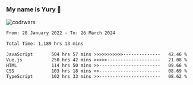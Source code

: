 ### My name is Yury 👋 
![codrwars](https://www.codewars.com/users/litury/badges/micro) 


<!--START_SECTION:waka-->

```txt
From: 28 January 2022 - To: 26 March 2024

Total Time: 1,189 hrs 13 mins

JavaScript       504 hrs 57 mins >>>>>>>>>>>--------------   42.46 %
Vue.js           250 hrs 42 mins >>>>>--------------------   21.08 %
HTML             114 hrs 50 mins >>-----------------------   09.66 %
CSS              103 hrs 18 mins >>-----------------------   08.69 %
TypeScript       102 hrs 33 mins >>-----------------------   08.62 %
```

<!--END_SECTION:waka-->

